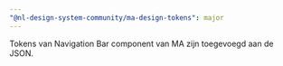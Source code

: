 ```yaml
---
"@nl-design-system-community/ma-design-tokens": major
---
```


Tokens van Navigation Bar component van MA zijn toegevoegd aan de JSON.

